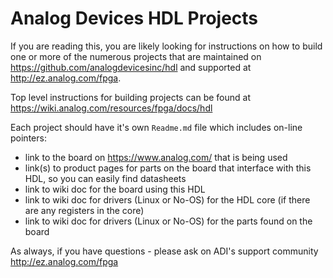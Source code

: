 # Analog Devices HDL Projects

If you are reading this, you are likely looking for instructions on how to build
one or more of the numerous projects that are maintained on
https://github.com/analogdevicesinc/hdl and supported at http://ez.analog.com/fpga.

Top level instructions for building projects can be found at
https://wiki.analog.com/resources/fpga/docs/hdl

Each project should have it's own `Readme.md` file which includes on-line pointers:
  * link to the board on https://www.analog.com/ that is being used
  * link(s) to product pages for parts on the board that interface with this HDL, so you can easily find datasheets
  * link to wiki doc for the board using this HDL
  * link to wiki doc for drivers (Linux or No-OS) for the HDL core (if there are any registers in the core)
  * link to wiki doc for drivers (Linux or No-OS) for the parts found on the board

As always, if you have questions - please ask on ADI's support community http://ez.analog.com/fpga
